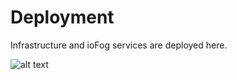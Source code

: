 # Deployment

Infrastructure and ioFog services are deployed here.

![alt text](https://raw.githubusercontent.com/iofog/iofog-platform/develop/docs/deploy.png)